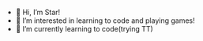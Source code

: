 - 👋 Hi, I’m Star!
- 👀 I’m interested in learning to code and playing games!
- 🌱 I’m currently learning to code(trying TT)
